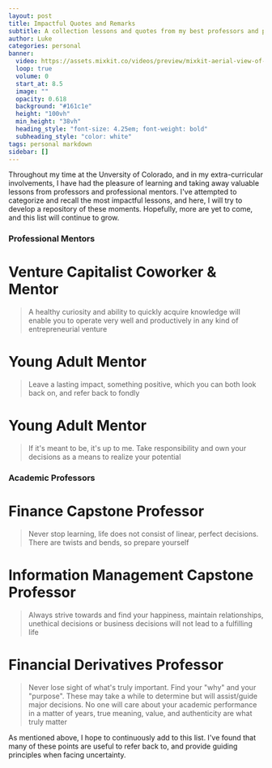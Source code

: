 ```yaml
---
layout: post
title: Impactful Quotes and Remarks
subtitle: A collection lessons and quotes from my best professors and professional mentors
author: Luke
categories: personal
banner:
  video: https://assets.mixkit.co/videos/preview/mixkit-aerial-view-of-manor-house-in-a-hilly-orchard-8603-large.mp4
  loop: true
  volume: 0
  start_at: 8.5
  image: "" 
  opacity: 0.618
  background: "#161c1e"
  height: "100vh"
  min_height: "38vh"
  heading_style: "font-size: 4.25em; font-weight: bold"
  subheading_style: "color: white"
tags: personal markdown
sidebar: []
---
```


Throughout my time at the Unversity of Colorado, and in my extra-curricular involvements, I have had the pleasure of learning and taking away valuable lessons from professors and professional mentors. I've attempted to categorize and recall the most impactful lessons, and here, I will try to develop a repository of these moments. Hopefully, more are yet to come, and this list will continue to grow.

### Professional Mentors

# Venture Capitalist Coworker & Mentor
>A healthy curiosity and ability to quickly acquire knowledge will enable you to operate very well and productively in any kind of entrepreneurial venture

# Young Adult Mentor
>Leave a lasting impact, something positive, which you can both look back on, and refer back to fondly

# Young Adult Mentor
>If it's meant to be, it's up to me. Take responsibility and own your decisions as a means to realize your potential 

### Academic Professors

# Finance Capstone Professor
>Never stop learning, life does not consist of linear, perfect decisions. There are twists and bends, so prepare yourself

# Information Management Capstone Professor
>Always strive towards and find your happiness, maintain relationships, unethical decisions or business decisions will not lead to a fulfilling life

# Financial Derivatives Professor
>Never lose sight of what's truly important. Find your "why" and your "purpose". These may take a while to determine but will assist/guide major decisions. No one will care about your academic performance in a matter of years, true meaning, value, and authenticity are what truly matter

As mentioned above, I hope to continuously add to this list. I've found that many of these points are useful to refer back to, and provide guiding principles when facing uncertainty.